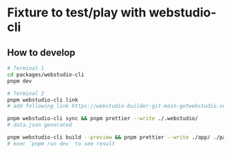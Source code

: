 # Fixture to test/play with webstudio-cli

## How to develop

```bash
# Terminal 1
cd packages/webstudio-cli
pnpm dev
```

```bash
# Terminal 2
pnpm webstudio-cli link
# add following link https://webstudio-builder-git-main-getwebstudio.vercel.app/builder/cddc1d44-af37-4cb6-a430-d300cf6f932d?authToken=1cdc6026-dd5b-4624-b89b-9bd45e9bcc3d&mode=preview

pnpm webstudio-cli sync && pnpm prettier --write ./.webstudio/
# data.json generated

pnpm webstudio-cli build --preview && pnpm prettier --write ./app/ ./package.json
# exec `pnpm run dev` to see result
```
